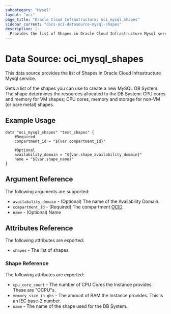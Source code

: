 ```yaml
---
subcategory: "Mysql"
layout: "oci"
page_title: "Oracle Cloud Infrastructure: oci_mysql_shapes"
sidebar_current: "docs-oci-datasource-mysql-shapes"
description: |-
  Provides the list of Shapes in Oracle Cloud Infrastructure Mysql service
---
```


# Data Source: oci_mysql_shapes
This data source provides the list of Shapes in Oracle Cloud Infrastructure Mysql service.

Gets a list of the shapes you can use to create a new MySQL DB System.
The shape determines the resources allocated to the DB System:
CPU cores and memory for VM shapes; CPU cores, memory and
storage for non-VM (or bare metal) shapes.


## Example Usage

```hcl
data "oci_mysql_shapes" "test_shapes" {
	#Required
	compartment_id = "${var.compartment_id}"

	#Optional
	availability_domain = "${var.shape_availability_domain}"
	name = "${var.shape_name}"
}
```

## Argument Reference

The following arguments are supported:

* `availability_domain` - (Optional) The name of the Availability Domain.
* `compartment_id` - (Required) The compartment [OCID](https://docs.cloud.oracle.com/iaas/Content/General/Concepts/identifiers.htm).
* `name` - (Optional) Name


## Attributes Reference

The following attributes are exported:

* `shapes` - The list of shapes.

### Shape Reference

The following attributes are exported:

* `cpu_core_count` - The number of CPU Cores the Instance provides. These are "OCPU"s.
* `memory_size_in_gbs` - The amount of RAM the Instance provides. This is an IEC base-2 number.
* `name` - The name of the shape used for the DB System.

